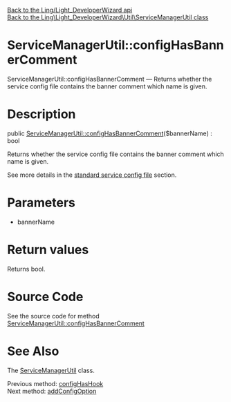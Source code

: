 [Back to the Ling/Light_DeveloperWizard api](https://github.com/lingtalfi/Light_DeveloperWizard/blob/master/doc/api/Ling/Light_DeveloperWizard.md)<br>
[Back to the Ling\Light_DeveloperWizard\Util\ServiceManagerUtil class](https://github.com/lingtalfi/Light_DeveloperWizard/blob/master/doc/api/Ling/Light_DeveloperWizard/Util/ServiceManagerUtil.md)


ServiceManagerUtil::configHasBannerComment
================



ServiceManagerUtil::configHasBannerComment — Returns whether the service config file contains the banner comment which name is given.




Description
================


public [ServiceManagerUtil::configHasBannerComment](https://github.com/lingtalfi/Light_DeveloperWizard/blob/master/doc/api/Ling/Light_DeveloperWizard/Util/ServiceManagerUtil/configHasBannerComment.md)($bannerName) : bool




Returns whether the service config file contains the banner comment which name is given.

See more details in the [standard service config file](https://github.com/lingtalfi/Light_DeveloperWizard/blob/master/doc/pages/conventions.md#standard-service-configuration-file) section.




Parameters
================


- bannerName

    


Return values
================

Returns bool.








Source Code
===========
See the source code for method [ServiceManagerUtil::configHasBannerComment](https://github.com/lingtalfi/Light_DeveloperWizard/blob/master/Util/ServiceManagerUtil.php#L551-L558)


See Also
================

The [ServiceManagerUtil](https://github.com/lingtalfi/Light_DeveloperWizard/blob/master/doc/api/Ling/Light_DeveloperWizard/Util/ServiceManagerUtil.md) class.

Previous method: [configHasHook](https://github.com/lingtalfi/Light_DeveloperWizard/blob/master/doc/api/Ling/Light_DeveloperWizard/Util/ServiceManagerUtil/configHasHook.md)<br>Next method: [addConfigOption](https://github.com/lingtalfi/Light_DeveloperWizard/blob/master/doc/api/Ling/Light_DeveloperWizard/Util/ServiceManagerUtil/addConfigOption.md)<br>

